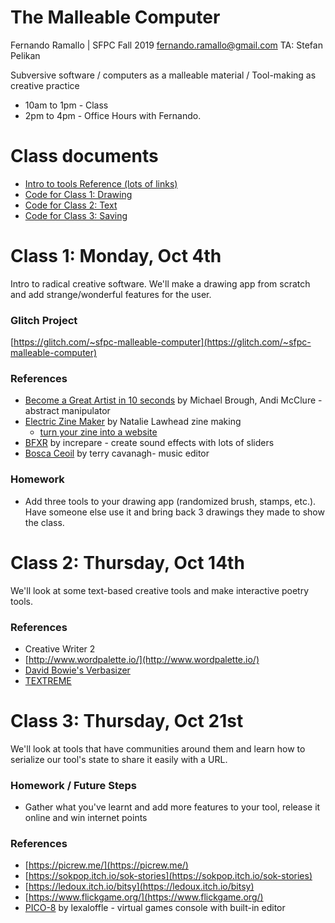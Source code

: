 # The Malleable Computer

Fernando Ramallo | SFPC Fall 2019
fernando.ramallo@gmail.com
TA: Stefan Pelikan

Subversive software / computers as a malleable material / Tool-making as creative practice

- 10am to 1pm - Class
- 2pm to 4pm - Office Hours with Fernando.

# Class documents


- [Intro to tools Reference (lots of links)](https://github.com/fernandoramallo/sfpc-malleable-computer-fall-2019/blob/master/intro-to-tools.md)
- [Code for Class 1: Drawing](https://github.com/fernandoramallo/sfpc-malleable-computer-fall-2019/blob/master/class-1-drawing.md)
- [Code for Class 2: Text](https://github.com/fernandoramallo/sfpc-malleable-computer-fall-2019/blob/master/class-2-text.md)
- [Code for Class 3: Saving](https://github.com/fernandoramallo/sfpc-malleable-computer-fall-2019/blob/master/class-3-saving.md)

# Class 1: Monday, Oct 4th

Intro to radical creative software. We'll make a drawing app from scratch and add strange/wonderful features for the user.

### Glitch Project
[https://glitch.com/~sfpc-malleable-computer](https://glitch.com/~sfpc-malleable-computer)

### References

- [Become a Great Artist in 10 seconds](http://www.ludumdare.com/compo/ludum-dare-27/?action=preview&uid=4987)  by Michael Brough, Andi McClure - abstract manipulator
- [Electric Zine Maker](https://alienmelon.itch.io/electric-zine-maker) by Natalie Lawhead
zine making
    - [turn your zine into a website](https://jeremyoduber.itch.io/js-zine)
- [BFXR](https://www.bfxr.net/) by increpare - create sound effects with lots of sliders
- [Bosca Ceoil](https://terrycavanagh.itch.io/bosca-ceoil) by terry cavanagh- music editor

### Homework

- Add three tools to your drawing app (randomized brush, stamps, etc.). Have someone else use it and bring back 3 drawings they made to show the class.

# Class 2: Thursday, Oct 14th

We'll look at some text-based creative tools and make interactive poetry tools.

### References

- Creative Writer 2
- [http://www.wordpalette.io/](http://www.wordpalette.io/)
- [David Bowie's Verbasizer](https://www.youtube.com/watch?v=H7Sgq0XoxPw)
- [TEXTREME](https://le-von.itch.io/textreme)

# Class 3: Thursday, Oct 21st

We'll look at tools that have communities around them and learn how to serialize our tool's state to share it easily with a URL.

### Homework / Future Steps

- Gather what you've learnt and add more features to your tool, release it online and win internet points

### References
- [https://picrew.me/](https://picrew.me/)
- [https://sokpop.itch.io/sok-stories](https://sokpop.itch.io/sok-stories)
- [https://ledoux.itch.io/bitsy](https://ledoux.itch.io/bitsy)
- [https://www.flickgame.org/](https://www.flickgame.org/)
- [PICO-8](https://www.lexaloffle.com/pico-8.php) by lexaloffle - virtual games console with built-in editor


